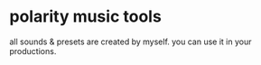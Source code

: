 # polarity music tools

all sounds & presets are created by myself. you can use it in your productions.